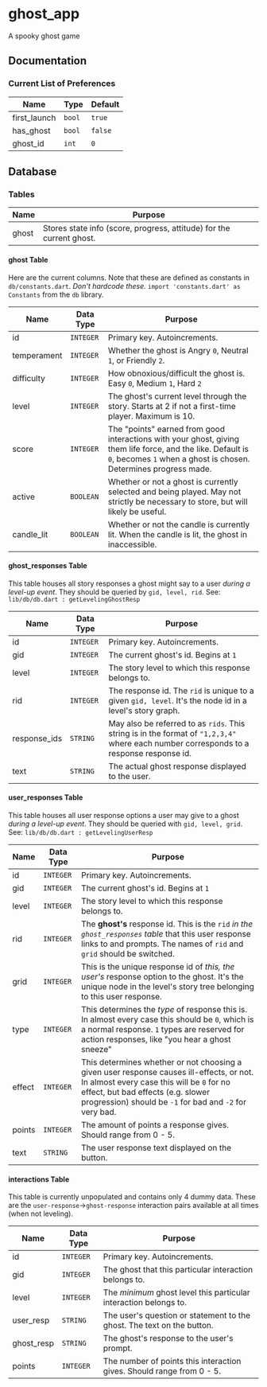 # ghost_app

A spooky ghost game

## Documentation

### Current List of Preferences
| Name         | Type   | Default |
| ------------ | ------ | ------- |
| first_launch | `bool` | `true`  |
| has_ghost    | `bool` | `false` |
| ghost_id     | `int`  | `0`     |

## Database

### Tables
| Name  | Purpose                                                              |
| ----- | -------------------------------------------------------------------- |
| ghost | Stores state info (score, progress, attitude) for the current ghost. |

#### ghost Table

Here are the current columns. Note that these are defined as constants in `db/constants.dart`. *Don't hardcode these.* `import 'constants.dart' as Constants` from the `db` library.

| Name        | Data Type | Purpose                                                                                                                                                                         |
| ----------- | --------- | ------------------------------------------------------------------------------------------------------------------------------------------------------------------------------- |
| id          | `INTEGER` | Primary key. Autoincrements.                                                                                                                                                    |
| temperament | `INTEGER` | Whether the ghost is Angry `0`, Neutral `1`, or Friendly `2`.                                                                                                                   |
| difficulty  | `INTEGER` | How obnoxious/difficult the ghost is. Easy `0`, Medium `1`, Hard `2`                                                                                                            |
| level       | `INTEGER` | The ghost's current level through the story. Starts at 2 if not a first-time player. Maximum is 10.
| score       | `INTEGER` | The "points" earned from good interactions with your ghost, giving them life force, and the like. Default is `0`, becomes `1` when a ghost is chosen. Determines progress made. |
| active      | `BOOLEAN` | Whether or not a ghost is currently selected and being played. May not strictly be necessary to store, but will likely be useful.                                               |
| candle_lit  | `BOOLEAN` | Whether or not the candle is currently lit. When the candle is lit, the ghost in inaccessible.

#### ghost_responses Table

This table houses all story responses a ghost might say to a user *during a level-up event*. They should be queried by `gid, level, rid`.
See: `lib/db/db.dart : getLevelingGhostResp`

| Name        | Data Type | Purpose                                                                                                                                                                         |
| ----------- | --------- | ------------------------------------------------------------------------------------------------------------------------------------------------------------------------------- |
| id          | `INTEGER` | Primary key. Autoincrements.                                                                                                                                                    |
| gid         | `INTEGER` | The current ghost's id. Begins at `1` |
| level       | `INTEGER` | The story level to which this response belongs to. |
| rid         | `INTEGER` | The response id. The `rid` is unique to a given `gid, level`. It's the node id in a level's story graph. |
| response_ids| `STRING`  | May also be referred to as `rids`. This string is in the format of `"1,2,3,4"` where each number corresponds to a response response id. |
| text        | `STRING`  | The actual ghost response displayed to the user.

#### user_responses Table

This table houses all user response options a user may give to a ghost *during a level-up event*. They should be queried with `gid, level, grid`.
See: `lib/db/db.dart : getLevelingUserResp`

| Name        | Data Type | Purpose                                                                                                                                                                         |
| ----------- | --------- | ------------------------------------------------------------------------------------------------------------------------------------------------------------------------------- |
| id          | `INTEGER` | Primary key. Autoincrements.                                                                                                                                                    |
| gid         | `INTEGER` | The current ghost's id. Begins at `1` |
| level       | `INTEGER` | The story level to which this response belongs to. |
| rid         | `INTEGER` | The **ghost's** response id. This is the `rid` *in the `ghost_responses` table* that this user response links to and prompts. The names of `rid` and `grid` should be switched. |
| grid        | `INTEGER` | This is the unique response id of *this, the user's* response option to the ghost. It's the unique node in the level's story tree belonging to this user response. |
| type        | `INTEGER` | This determines the *type* of response this is. In almost every case this should be `0`, which is a normal response. `1` types are reserved for action responses, like "you hear a ghost sneeze" |
| effect      | `INTEGER` | This determines whether or not choosing a given user response causes ill-effects, or not. In almost every case this will be `0` for no effect, but bad effects (e.g. slower progression) should be `-1` for bad and `-2` for very bad.|
| points      | `INTEGER` | The amount of points a response gives. Should range from 0 - 5. |
| text        | `STRING`  | The user response text displayed on the button. |

#### interactions Table

This table is currently unpopulated and contains only 4 dummy data. These are the `user-response`->`ghost-response` interaction pairs available at all times (when not leveling).


| Name        | Data Type | Purpose                                                                                                                                                                         |
| ----------- | --------- | ------------------------------------------------------------------------------------------------------------------------------------------------------------------------------- |
| id          | `INTEGER` | Primary key. Autoincrements.                                                                                                                                                    |
| gid         | `INTEGER` | The ghost that this particular interaction belongs to. |
| level       | `INTEGER` | The *minimum* ghost level this particular interaction belongs to. |
| user_resp   | `STRING`  | The user's question or statement to the ghost. The text on the button. |
| ghost_resp  | `STRING`  | The ghost's response to the user's prompt. |
| points      | `INTEGER` | The number of points this interaction gives. Should range from 0 - 5. |
